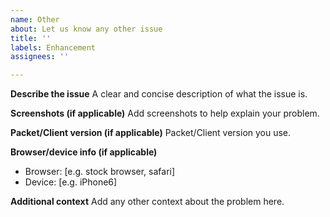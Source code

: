```yaml
---
name: Other
about: Let us know any other issue
title: ''
labels: Enhancement
assignees: ''

---
```


**Describe the issue**
A clear and concise description of what the issue is.

**Screenshots (if applicable)**
Add screenshots to help explain your problem.

**Packet/Client version (if applicable)**
Packet/Client version you use.

**Browser/device info (if applicable)**
 - Browser: [e.g. stock browser, safari]
 - Device: [e.g. iPhone6]

**Additional context**
Add any other context about the problem here.
